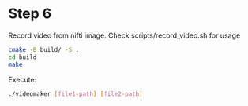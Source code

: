 # Step 6

Record video from nifti image. 
Check scripts/record_video.sh for usage

```bash
cmake -B build/ -S .
cd build
make
```

Execute:

```bash
./videomaker [file1-path] [file2-path]
```

